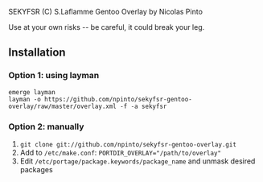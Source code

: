 
SEKYFSR (C) S.Laflamme
Gentoo Overlay by Nicolas Pinto

Use at your own risks -- be careful, it could break your leg.

## Installation

### Option 1: using layman
    emerge layman
    layman -o https://github.com/npinto/sekyfsr-gentoo-overlay/raw/master/overlay.xml -f -a sekyfsr

### Option 2: manually
1. ``git clone git://github.com/npinto/sekyfsr-gentoo-overlay.git``
2. Add to ``/etc/make.conf``:
``PORTDIR_OVERLAY="/path/to/overlay"``
3. Edit ``/etc/portage/package.keywords/package_name`` and unmask desired packages

